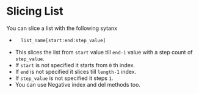 # Slicing List

You can slice a list with the following sytanx
+ ```.py
    list_name[start:end:step_value]

+ This slices the list from ```start``` value till ```end-1``` value with a step count of ```step_value```.
+ If ```start``` is not specified it starts from ```0``` th index.
+ If ```end``` is not specified it slices till ```length-1``` index.
+ If ```step_value``` is not specified it steps ```1```.
+ You can use Negative index and del methods too.
